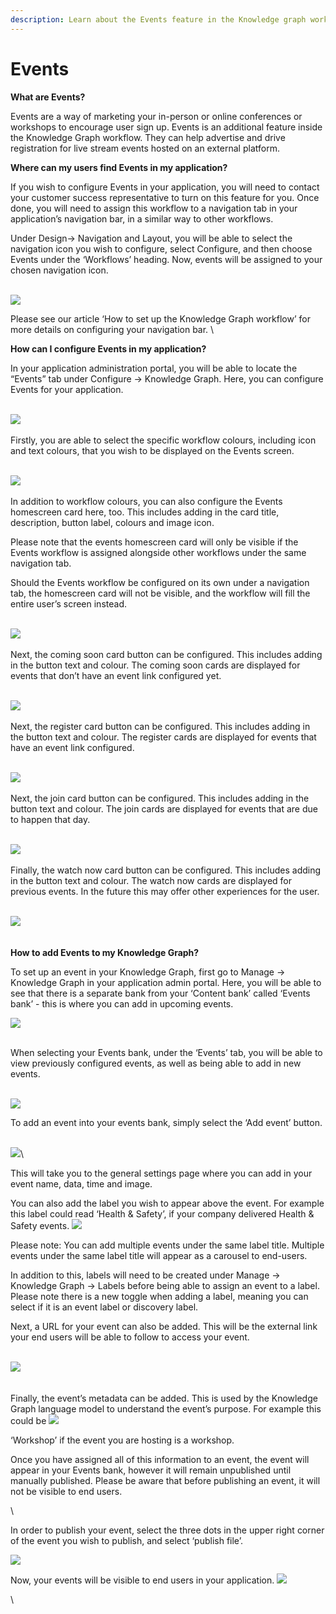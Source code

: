 ```yaml
---
description: Learn about the Events feature in the Knowledge graph workflow
---
```


# Events

**What are Events?**

Events are a way of marketing your in-person or online conferences or workshops to encourage user sign up. Events is an additional feature inside the  Knowledge Graph workflow. They can help  advertise and drive registration for live stream events hosted on an external platform.



**Where can my users find Events in my application?**&#x20;

If you wish to configure Events in your application, you will need to contact your customer success representative to turn on this feature for you. Once done, you will need to assign this workflow to a navigation tab in your application’s navigation bar, in a similar way to other workflows.&#x20;



Under Design→ Navigation and Layout, you will be able to select the navigation icon you wish to configure, select Configure, and then choose Events under the ‘Workflows’ heading. Now, events will be assigned to your chosen navigation icon. &#x20;

\
![](https://lh7-us.googleusercontent.com/WAHhCQEjiZj\_p1R9cTlJD\_rEFolcpxRWvvxMDQpP0Q0PlXPPcB3lQYNmSY8AE7MOOJ4I7l78R2LLTij98F1DGF5QnK3g38HJRL\_8e5tzZM\_XB94ai7QvAU-qRW-3OUzqqbikVUGLBpQDSlZyj5oa5bI)

Please see our article ‘How to set up the Knowledge Graph workflow’ for more details on configuring your navigation bar. \


**How can I configure Events in my application?**&#x20;

In your application administration portal, you will be able to locate the “Events” tab under Configure → Knowledge Graph. Here, you can configure Events for your application.&#x20;

\
![](https://lh7-us.googleusercontent.com/3yjTXXgs7HnyYy0kBEWEj981pkEOz9BqQIqh-8DoPFmiiTpSvE\_XYV7PPRRtsPwWqI3UAPh1NP8e-w6lFSp\_OzgmwnMTfQ6Sl46FhXjoVFW8iLs0OfoOoo7wJwSUbLKVZlApUgFiztIEfJ302Cg4PrE)\
\
Firstly, you are able to select the specific workflow colours, including icon and text colours, that you wish to be displayed on the Events screen.&#x20;

\
![](https://lh7-us.googleusercontent.com/E-qgYqccXc2iMGtT5jNBK-8LMtkv1WZAitTAKRjTteIdtZyZB2oVk-ZdPbt2pcCN-JVJChSIbxvF5x7IdW1KVFWe9qOreOpyfmI5Jp3j3fqjlD7T2El8OSeQaa2m6IVvYqysjbc0yrAiKtAVofjyBwM)\
\
In addition to workflow colours, you can also configure the Events homescreen card here, too. This includes adding in the card title, description, button label, colours and image icon.

Please note that the events homescreen card will only be visible if the Events workflow is assigned alongside other workflows under the same navigation tab.

Should the Events workflow be configured on its own under a navigation tab, the homescreen card will not be visible, and the workflow will fill the entire user’s screen instead.

\
![](https://lh7-us.googleusercontent.com/6WxkVFVZ1rOIsyeBUBQGEl0YbACgMD61yj69pwnI6-voUL4Rlg\_RxxQtrvU0Q8eeaXniILjDJnwSz82ZCY6ONuXf\_cxwoo5k3e-s6DB0WzFOyM\_\_wF\_4hYt-mJFLMDcWhKOroxCugXuL19jvki-oPnE)\
\
Next, the coming soon card button can be configured. This includes adding in the button text and colour. The coming soon cards are displayed for events that don’t have an event link configured yet.&#x20;

\
![](https://lh7-us.googleusercontent.com/TjcKLijBabya0oWK3wU2Bphv98vvq0ri0pGseargxMRlcIN9VkUzZzecGvl5olWFk2-o16y5LuUmRMNPYb4GVAMFd9I-yQIS6I57t3jl6ZEnq81eq7nFKF9Yl8bM\_tyZuyLmZ3e33AxKM2bJrvUNRMI)\
\
Next, the register card button can be configured. This includes adding in the button text and colour. The register cards are displayed for events that have an event link configured.

\
![](https://lh7-us.googleusercontent.com/eLfkYwza0SImkH21DdwCNldpT8tW382nRUn7PCHaN7\_6ip8jlH-5Rayd62NQZDg9PnbVW9daT6QKESh\_kTnY3w8jJs\_o0tvDRWDGWZIK2bOAW8WbRfTkVKw5VYTnQbArY5bmOmsr5v\_m\_efs9wFhPOo)\
\
Next, the join card button can be configured. This includes adding in the button text and colour. The join cards are displayed for events that are due to happen that day.

\
![](https://lh7-us.googleusercontent.com/ZieetdPzI87mkbCTCcROqDM4H93Srwf-0PAN0r1RjR9HB3mw\_w4QWS9qCGATNMZCcKnBPFqJ1GV9pt0Cd6onkeTlxHJGP748jCfh7d2uJM\_-kn\_V0cyl6owluIzXTmFzZcUQ3DUdvnwNvBImMRtbTTc)\
\
Finally, the watch now card button can be configured. This includes adding in the button text and colour. The watch now cards are displayed for previous events. In the future this may offer other experiences for the user.

\
![](https://lh7-us.googleusercontent.com/QI1Zav6Jg3B6PCE29aZo2K2VMZkLKn9EgpdjAmUYSP6485lZn6L9R801912hSRFzHFFbmrmEOIHnQiYrEsQN2bZ8ronlnBFqi2kdMps7BsAZHeq8jEueMlUuyFqAH4ycNis7h0pEUp2FpqEGgC\_u-Wo)\
\
\
**How to add Events to my Knowledge Graph?**&#x20;

To set up an event in your Knowledge Graph, first go to Manage → Knowledge Graph in your application admin portal. Here, you will be able to see that there is a separate bank from your ‘Content bank’ called ‘Events bank’ - this is where you can add in upcoming events.

&#x20;![](https://lh7-us.googleusercontent.com/lj1N4m9N2a-Vp3wbRjKSjW2uXHFZ4OlkBeyFqSxAFjolKetvNetOWLDdCXo5zkNC1dWqju4zY\_SOBtuHXUd\_eUZfEgfLP7ZEl3c7chzt0VeKxPu1J-8vfmslR8kyXdazofYKEyZtI-1Qc0I3rm2w8bg)

\
When selecting your Events bank, under the ‘Events’ tab, you will be able to view previously configured events, as well as being able to add in new events.&#x20;

\
![](https://lh7-us.googleusercontent.com/KaLFItKIZs8VhM43CJGczgCoy\_BRk02dtyglGBxey9I-dJ1kfk7bPVikCFicoAWXCxYUnaOhqC1uHno2qCw3QnVYPNbeshBJdSy1aSRW7X4jxEww73B\_xUjTS-9U1mzQ9n8mGdbb7O-fzwNp0bJ7kS4)

To add an event into your events bank, simply select the ‘Add event’ button.&#x20;

\
![](https://lh7-us.googleusercontent.com/70V9r4e00xajc8PZxaAVKqRBeij9-f5IazTdLLWacixnRXoAnmqcU0hQgK4jta7jciElLB0GhKch4dWuJqFnXzB5ZQ8RNe5AtXNVQ6VPpJ3DWKU-2HKQ1mdnzo\_E7JQQF1RM-5y\_PmE-VdpN4MqWslI)\


This will take you to the general settings page where you can add in your event name, data, time and image.&#x20;



You can also add the label you wish to appear above the event. For example this label could read ‘Health & Safety’, if your company delivered Health & Safety events. ![](https://lh7-us.googleusercontent.com/EfZ10L8rfRNcV2mtCftglTHXx0eFRUwv2DuLmh6HhJYKQbOVG0blGrbsA1WkDJrK\_SPysRBusniLaLbhRrjTQGXm9Nqzy5KorCTxrSBQ1fCXlFqD1g8bx1NgfJ1Vk9mK-3GVonnvkwwQbXBDyWPNYgM)



Please note: You can add multiple events under the same label title. Multiple events under the same label title will appear as a carousel to end-users.&#x20;



In addition to this, labels will need to be created under Manage → Knowledge Graph → Labels before being able to assign an event to a label. Please note there is a new toggle when adding a label, meaning you can select if it is an event label or discovery label.



Next, a URL for your event can also be added. This will be the external link your end users will be able to follow to access your event.

\
![](https://lh7-us.googleusercontent.com/d2qunj1Ambt9Eo0zT37v8nxHWUvd3eEhf0Qj3WeVIKFQq\_ivlDKDuWKAcRU0E3OjemtRQEQ3CXYxCWQZBwy8Dfad7S8nHZhYx0Q45xVFsMsp3tgKKiRJqKMsSQK3QumtowsDEVwJwR5tvbe7eXtZbP8)\
\
\
Finally, the event’s metadata can be added. This is used by the Knowledge Graph language model to understand the event’s purpose. For example this could be ![](https://lh7-us.googleusercontent.com/p-4VCbDLjQEreD\_RlXlNAznfji0LmjIOt4Asdxo\_0LT9xP266T9ISIpYzV53HDahzWEAsF4honlYP5iqgP8eJyL0\_2v1iyRN-YUYyePUsB7bCvpIs2OKj3KE1FcIQAfIYwEj\_FazKdKD6Nwnl\_vOcqo)

‘Workshop’ if the event you are hosting is a workshop.&#x20;

Once you have assigned all of this information to an event, the event will appear in your Events bank, however it will remain unpublished until manually published. Please be aware that before publishing an event, it will not be visible to end users.&#x20;

\


In order to publish your event, select the three dots in the upper right corner of the event you wish to publish, and select ‘publish file’.

&#x20;![](https://lh7-us.googleusercontent.com/7kMHwaVnVXFHZUrJXaHyeTAhHma9x3f\_rGoVgYM8lJ0wGZIHlUA5ZLfmdZal4oBswLC9XciIxe57p05noFeeJgZly86Z\_KkM2JSbwnW5MNJ2VrciwsnmgHSC13feHXP5SGR3BtiVzWbcvIAt1vAPgw8)



Now, your events will be visible to end users in your application. ![](https://lh7-us.googleusercontent.com/9n6TDKehgO3q5t43rZ6ovMgc9WDdJVVxTddZxn1dbgblBTbdgxdywey1Uym5BOlJvnrwQOQXKsHL-xs6KEUDEZ4XXyavCT17QliPoIpI4DvXAqLea7LWTus2ZvEGrxuipuXWuHsw7Pt8dt1gyQJhPxQ)

\


&#x20;
